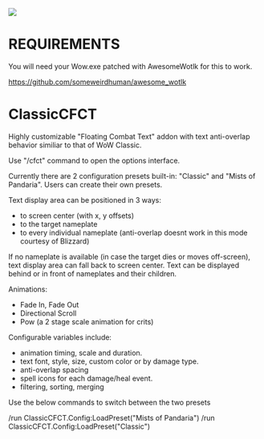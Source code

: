 [![](http://img.youtube.com/vi/gNMEFNtfaEQ/0.jpg)](http://www.youtube.com/watch?v=gNMEFNtfaEQ "Youtube link")

# REQUIREMENTS

You will need your Wow.exe patched with AwesomeWotlk for this to work.

https://github.com/someweirdhuman/awesome_wotlk

# ClassicCFCT
Highly customizable "Floating Combat Text" addon with text anti-overlap behavior similiar to that of WoW Classic.
 
Use "/cfct" command to open the options interface.
 
Currently there are 2 configuration presets built-in: "Classic" and "Mists of Pandaria".
Users can create their own presets.

Text display area can be positioned in 3 ways: 
- to screen center (with x, y offsets)
- to the target nameplate
- to every individual nameplate (anti-overlap doesnt work in this mode courtesy of Blizzard)

If no nameplate is available (in case the target dies or moves off-screen), text display area can fall back to screen center.
Text can be displayed behind or in front of nameplates and their children.

Animations:
- Fade In, Fade Out
- Directional Scroll
- Pow (a 2 stage scale animation for crits)

Configurable variables include:
- animation timing, scale and duration.
- text font, style, size, custom color or by damage type.
- anti-overlap spacing
- spell icons for each damage/heal event.
- filtering, sorting, merging

Use the below commands to switch between the two presets

/run ClassicCFCT.Config:LoadPreset("Mists of Pandaria")
/run ClassicCFCT.Config:LoadPreset("Classic")
